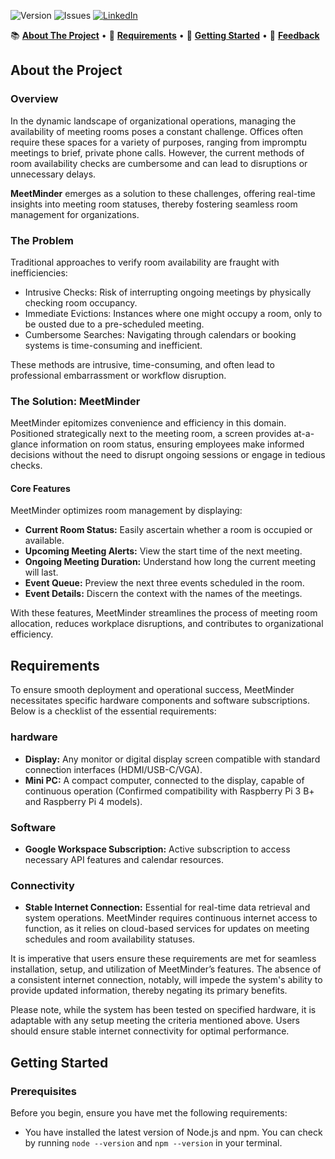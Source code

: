 ![Version][version-shield]
![Issues][issues-shield]
[![LinkedIn][linkedin-shield]][linkedin-url]

📚 [**About The Project**](#about-the-project) • 📃 [**Requirements**](#requirements) • 🚀 [**Getting Started**](#getting-started) • 💬 [**Feedback**](#feedback)

## About the Project

### Overview

In the dynamic landscape of organizational operations, managing the availability of meeting rooms poses a constant challenge. Offices often require these spaces for a variety of purposes, ranging from impromptu meetings to brief, private phone calls. However, the current methods of room availability checks are cumbersome and can lead to disruptions or unnecessary delays.

**MeetMinder** emerges as a solution to these challenges, offering real-time insights into meeting room statuses, thereby fostering seamless room management for organizations.

### The Problem

Traditional approaches to verify room availability are fraught with inefficiencies:

- Intrusive Checks: Risk of interrupting ongoing meetings by physically checking room occupancy.
- Immediate Evictions: Instances where one might occupy a room, only to be ousted due to a pre-scheduled meeting.
- Cumbersome Searches: Navigating through calendars or booking systems is time-consuming and inefficient.

These methods are intrusive, time-consuming, and often lead to professional embarrassment or workflow disruption.

### The Solution: MeetMinder

MeetMinder epitomizes convenience and efficiency in this domain. Positioned strategically next to the meeting room, a screen provides at-a-glance information on room status, ensuring employees make informed decisions without the need to disrupt ongoing sessions or engage in tedious checks.

#### Core Features

MeetMinder optimizes room management by displaying:

- **Current Room Status:** Easily ascertain whether a room is occupied or available.
- **Upcoming Meeting Alerts:** View the start time of the next meeting.
- **Ongoing Meeting Duration:** Understand how long the current meeting will last.
- **Event Queue:** Preview the next three events scheduled in the room.
- **Event Details:** Discern the context with the names of the meetings.

With these features, MeetMinder streamlines the process of meeting room allocation, reduces workplace disruptions, and contributes to organizational efficiency.

## Requirements

To ensure smooth deployment and operational success, MeetMinder necessitates specific hardware components and software subscriptions. Below is a checklist of the essential requirements:

### hardware

- **Display:** Any monitor or digital display screen compatible with standard connection interfaces (HDMI/USB-C/VGA).
- **Mini PC:** A compact computer, connected to the display, capable of continuous operation (Confirmed compatibility with Raspberry Pi 3 B+ and Raspberry Pi 4 models).

### Software

- **Google Workspace Subscription:** Active subscription to access necessary API features and calendar resources.

### Connectivity

- **Stable Internet Connection:** Essential for real-time data retrieval and system operations. MeetMinder requires continuous internet access to function, as it relies on cloud-based services for updates on meeting schedules and room availability statuses.

It is imperative that users ensure these requirements are met for seamless installation, setup, and utilization of MeetMinder’s features. The absence of a consistent internet connection, notably, will impede the system's ability to provide updated information, thereby negating its primary benefits.

Please note, while the system has been tested on specified hardware, it is adaptable with any setup meeting the criteria mentioned above. Users should ensure stable internet connectivity for optimal performance.

## Getting Started

### Prerequisites

Before you begin, ensure you have met the following requirements:

- You have installed the latest version of Node.js and npm. You can check by running `node --version` and `npm --version` in your terminal.

[version-shield]: https://img.shields.io/badge/version-_v1.0-blue
[issues-shield]: https://img.shields.io/badge/issues-_0_open-green
[linkedin-shield]: https://img.shields.io/badge/-LinkedIn-black.svg?style=for-the-badge&logo=linkedin&colorB=555
[linkedin-url]: https://www.linkedin.com/in/anna-pominchuk-7a69a3121/

